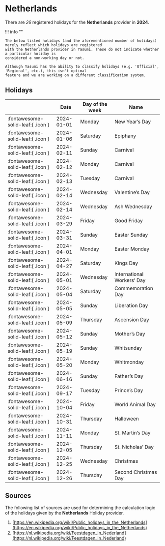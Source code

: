 # Netherlands

There are _26_ registered holidays for the **Netherlands** provider in **2024**.

!!! info ""

    The below listed holidays (and the aforementioned number of holidays) merely reflect which holidays are registered
    with the Netherlands provider in Yasumi. These do not indicate whether a particular holiday is
    considered a non-working day or not.

    Although Yasumi has the ability to classify holidays (e.g. 'Official', 'Regional', etc.), this isn't optimal
    feature and we are working on a different classification system.

## Holidays

|     | Date | Day of the week | Name |
| --- | ---- | --------------- | ---- |
| :fontawesome-solid-leaf:{ .icon } | 2024-01-01 | Monday | New Year’s Day |
| :fontawesome-solid-leaf:{ .icon } | 2024-01-06 | Saturday | Epiphany |
| :fontawesome-solid-leaf:{ .icon } | 2024-02-11 | Sunday | Carnival |
| :fontawesome-solid-leaf:{ .icon } | 2024-02-12 | Monday | Carnival |
| :fontawesome-solid-leaf:{ .icon } | 2024-02-13 | Tuesday | Carnival |
| :fontawesome-solid-leaf:{ .icon } | 2024-02-14 | Wednesday | Valentine’s Day |
| :fontawesome-solid-leaf:{ .icon } | 2024-02-14 | Wednesday | Ash Wednesday |
| :fontawesome-solid-leaf:{ .icon } | 2024-03-29 | Friday | Good Friday |
| :fontawesome-solid-leaf:{ .icon } | 2024-03-31 | Sunday | Easter Sunday |
| :fontawesome-solid-leaf:{ .icon } | 2024-04-01 | Monday | Easter Monday |
| :fontawesome-solid-leaf:{ .icon } | 2024-04-27 | Saturday | Kings Day |
| :fontawesome-solid-leaf:{ .icon } | 2024-05-01 | Wednesday | International Workers’ Day |
| :fontawesome-solid-leaf:{ .icon } | 2024-05-04 | Saturday | Commemoration Day |
| :fontawesome-solid-leaf:{ .icon } | 2024-05-05 | Sunday | Liberation Day |
| :fontawesome-solid-leaf:{ .icon } | 2024-05-09 | Thursday | Ascension Day |
| :fontawesome-solid-leaf:{ .icon } | 2024-05-12 | Sunday | Mother’s Day |
| :fontawesome-solid-leaf:{ .icon } | 2024-05-19 | Sunday | Whitsunday |
| :fontawesome-solid-leaf:{ .icon } | 2024-05-20 | Monday | Whitmonday |
| :fontawesome-solid-leaf:{ .icon } | 2024-06-16 | Sunday | Father’s Day |
| :fontawesome-solid-leaf:{ .icon } | 2024-09-17 | Tuesday | Prince’s Day |
| :fontawesome-solid-leaf:{ .icon } | 2024-10-04 | Friday | World Animal Day |
| :fontawesome-solid-leaf:{ .icon } | 2024-10-31 | Thursday | Halloween |
| :fontawesome-solid-leaf:{ .icon } | 2024-11-11 | Monday | St. Martin’s Day |
| :fontawesome-solid-leaf:{ .icon } | 2024-12-05 | Thursday | St. Nicholas’ Day |
| :fontawesome-solid-leaf:{ .icon } | 2024-12-25 | Wednesday | Christmas |
| :fontawesome-solid-leaf:{ .icon } | 2024-12-26 | Thursday | Second Christmas Day |

## Sources

The following list of sources are used for determining the calculation logic of
the holidays given by the **Netherlands** Holiday provider.

1. [https://en.wikipedia.org/wiki/Public_holidays_in_the_Netherlands](https://en.wikipedia.org/wiki/Public_holidays_in_the_Netherlands)
1. [https://nl.wikipedia.org/wiki/Feestdagen_in_Nederland](https://nl.wikipedia.org/wiki/Feestdagen_in_Nederland)

